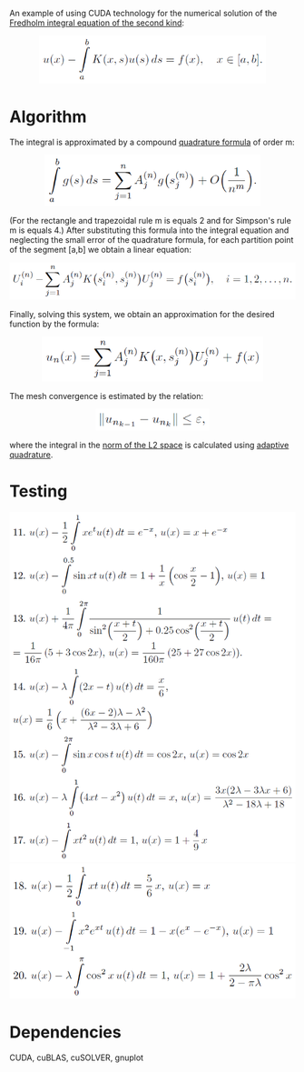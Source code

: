 An example of using CUDA technology for the numerical solution of the [Fredholm integral equation of the second kind](https://en.wikipedia.org/wiki/Fredholm_integral_equation#Equation_of_the_second_kind):

<p align="center">
  <img src="img/Fredholmeq.png" alt="drawing" width="400"/>
</p>

# Algorithm

The integral is approximated by a compound [quadrature formula](https://en.wikipedia.org/wiki/Numerical_integration#Quadrature_rules_based_on_interpolating_functions) of order m:

<p align="center">
  <img src="img/quadrature.png" alt="drawing" width="380"/>
</p>

(For the rectangle and trapezoidal rule m is equals 2 and for Simpson's rule m is equals 4.) After substituting this formula into the integral equation and neglecting the small error of the quadrature formula, for each partition point of the segment [a,b] we obtain a linear equation:

<p align="center">
  <img src="img/system.png" alt="drawing" width="610"/>
</p>

Finally, solving this system, we obtain an approximation for the desired function by the formula:

<p align="center">
  <img src="img/approximation.png" alt="drawing" width="390"/>
</p>

The mesh convergence is estimated by the relation:

<p align="center">
  <img src="img/condition.png" alt="drawing" width="200"/>
</p>

where the integral in the [norm of the L2 space](https://en.wikipedia.org/wiki/Norm_(mathematics)#p-norm) is calculated using [adaptive quadrature](https://en.wikipedia.org/wiki/Adaptive_quadrature).

# Testing
<p align="center">
  <img src="img/test1.png" alt="drawing" width="600"/>
  <img src="img/test2.png" alt="drawing" width="600"/>
</p>

# Dependencies

CUDA, cuBLAS, cuSOLVER, gnuplot
